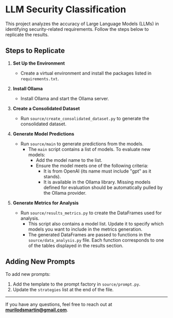 # LLM Security Classification

This project analyzes the accuracy of Large Language Models (LLMs) in identifying security-related requirements. Follow the steps below to replicate the results.

## Steps to Replicate

1. **Set Up the Environment**  
   - Create a virtual environment and install the packages listed in `requirements.txt`.

2. **Install Ollama**  
   - Install Ollama and start the Ollama server.

3. **Create a Consolidated Dataset**  
   - Run `source/create_consolidated_dataset.py` to generate the consolidated dataset.

4. **Generate Model Predictions**  
   - Run `source/main` to generate predictions from the models.
     - The `main` script contains a list of models. To evaluate new models:
       - Add the model name to the list. 
       - Ensure the model meets one of the following criteria:
         - It is from OpenAI (its name must include "gpt" as it stands).
         - It is available in the Ollama library. Missing models defined for evaluation should be automatically pulled by the Ollama provider.

5. **Generate Metrics for Analysis**  
   - Run `source/results_metrics.py` to create the DataFrames used for analysis.
     - This script also contains a model list. Update it to specify which models you want to include in the metrics generation.
     - The generated DataFrames are passed to functions in the `source/data_analysis.py` file. Each function corresponds to one of the tables displayed in the results section.

## Adding New Prompts

To add new prompts:
1. Add the template to the prompt factory in `source/prompt.py`.
2. Update the `strategies` list at the end of the file.

---

If you have any questions, feel free to reach out at **murilodsmartin@gmail.com**.
